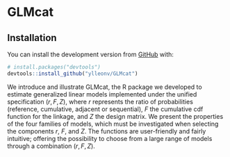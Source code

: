 
<!-- README.md is generated from README.Rmd. Please edit that file -->

# GLMcat

## Installation

You can install the development version from
[GitHub](https://github.com/) with:

``` r
# install.packages("devtools")
devtools::install_github("ylleonv/GLMcat")
```

We introduce and illustrate GLMcat, the R package we developed to
estimate generalized linear models implemented under the unified
specification (*r*, *F*, *Z*), where *r* represents the ratio of
probabilities (reference, cumulative, adjacent or sequential), *F* the
cumulative cdf function for the linkage, and *Z* the design matrix. We
present the properties of the four families of models, which must be
investigated when selecting the components *r*, *F*, and *Z*. The
functions are user-friendly and fairly intuitive; offering the
possibility to choose from a large range of models through a combination
(*r*, *F*, *Z*).
